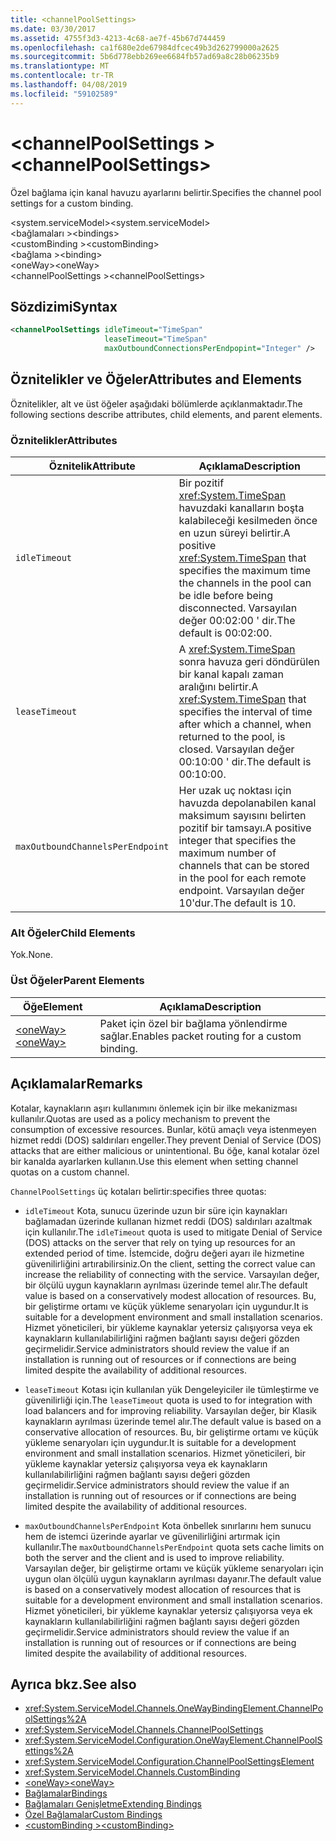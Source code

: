 ```yaml
---
title: <channelPoolSettings>
ms.date: 03/30/2017
ms.assetid: 4755f3d3-4213-4c68-ae7f-45b67d744459
ms.openlocfilehash: ca1f680e2de67984dfcec49b3d262799000a2625
ms.sourcegitcommit: 5b6d778ebb269ee6684fb57ad69a8c28b06235b9
ms.translationtype: MT
ms.contentlocale: tr-TR
ms.lasthandoff: 04/08/2019
ms.locfileid: "59102589"
---
```

# <a name="channelpoolsettings"></a><span data-ttu-id="e3736-101">\<channelPoolSettings ></span><span class="sxs-lookup"><span data-stu-id="e3736-101">\<channelPoolSettings></span></span>
<span data-ttu-id="e3736-102">Özel bağlama için kanal havuzu ayarlarını belirtir.</span><span class="sxs-lookup"><span data-stu-id="e3736-102">Specifies the channel pool settings for a custom binding.</span></span>  
  
 <span data-ttu-id="e3736-103">\<system.serviceModel></span><span class="sxs-lookup"><span data-stu-id="e3736-103">\<system.serviceModel></span></span>  
<span data-ttu-id="e3736-104">\<bağlamaları ></span><span class="sxs-lookup"><span data-stu-id="e3736-104">\<bindings></span></span>  
<span data-ttu-id="e3736-105">\<customBinding ></span><span class="sxs-lookup"><span data-stu-id="e3736-105">\<customBinding></span></span>  
<span data-ttu-id="e3736-106">\<bağlama ></span><span class="sxs-lookup"><span data-stu-id="e3736-106">\<binding></span></span>  
<span data-ttu-id="e3736-107">\<oneWay></span><span class="sxs-lookup"><span data-stu-id="e3736-107">\<oneWay></span></span>  
<span data-ttu-id="e3736-108">\<channelPoolSettings ></span><span class="sxs-lookup"><span data-stu-id="e3736-108">\<channelPoolSettings></span></span>  
  
## <a name="syntax"></a><span data-ttu-id="e3736-109">Sözdizimi</span><span class="sxs-lookup"><span data-stu-id="e3736-109">Syntax</span></span>  
  
```xml  
<channelPoolSettings idleTimeout="TimeSpan"
                     leaseTimeout="TimeSpan"
                     maxOutboundConnectionsPerEndpopint="Integer" />
```  
  
## <a name="attributes-and-elements"></a><span data-ttu-id="e3736-110">Öznitelikler ve Öğeler</span><span class="sxs-lookup"><span data-stu-id="e3736-110">Attributes and Elements</span></span>  
 <span data-ttu-id="e3736-111">Öznitelikler, alt ve üst öğeler aşağıdaki bölümlerde açıklanmaktadır.</span><span class="sxs-lookup"><span data-stu-id="e3736-111">The following sections describe attributes, child elements, and parent elements.</span></span>  
  
### <a name="attributes"></a><span data-ttu-id="e3736-112">Öznitelikler</span><span class="sxs-lookup"><span data-stu-id="e3736-112">Attributes</span></span>  
  
|<span data-ttu-id="e3736-113">Öznitelik</span><span class="sxs-lookup"><span data-stu-id="e3736-113">Attribute</span></span>|<span data-ttu-id="e3736-114">Açıklama</span><span class="sxs-lookup"><span data-stu-id="e3736-114">Description</span></span>|  
|---------------|-----------------|  
|`idleTimeout`|<span data-ttu-id="e3736-115">Bir pozitif <xref:System.TimeSpan> havuzdaki kanalların boşta kalabileceği kesilmeden önce en uzun süreyi belirtir.</span><span class="sxs-lookup"><span data-stu-id="e3736-115">A positive <xref:System.TimeSpan> that specifies the maximum time the channels in the pool can be idle before being disconnected.</span></span> <span data-ttu-id="e3736-116">Varsayılan değer 00:02:00 ' dir.</span><span class="sxs-lookup"><span data-stu-id="e3736-116">The default is 00:02:00.</span></span>|  
|`leaseTimeout`|<span data-ttu-id="e3736-117">A <xref:System.TimeSpan> sonra havuza geri döndürülen bir kanal kapalı zaman aralığını belirtir.</span><span class="sxs-lookup"><span data-stu-id="e3736-117">A <xref:System.TimeSpan> that specifies the interval of time after which a channel, when returned to the pool, is closed.</span></span> <span data-ttu-id="e3736-118">Varsayılan değer 00:10:00 ' dir.</span><span class="sxs-lookup"><span data-stu-id="e3736-118">The default is 00:10:00.</span></span>|  
|`maxOutboundChannelsPerEndpoint`|<span data-ttu-id="e3736-119">Her uzak uç noktası için havuzda depolanabilen kanal maksimum sayısını belirten pozitif bir tamsayı.</span><span class="sxs-lookup"><span data-stu-id="e3736-119">A positive integer that specifies the maximum number of channels that can be stored in the pool for each remote endpoint.</span></span> <span data-ttu-id="e3736-120">Varsayılan değer 10'dur.</span><span class="sxs-lookup"><span data-stu-id="e3736-120">The default is 10.</span></span>|  
  
### <a name="child-elements"></a><span data-ttu-id="e3736-121">Alt Öğeler</span><span class="sxs-lookup"><span data-stu-id="e3736-121">Child Elements</span></span>  
 <span data-ttu-id="e3736-122">Yok.</span><span class="sxs-lookup"><span data-stu-id="e3736-122">None.</span></span>  
  
### <a name="parent-elements"></a><span data-ttu-id="e3736-123">Üst Öğeler</span><span class="sxs-lookup"><span data-stu-id="e3736-123">Parent Elements</span></span>  
  
|<span data-ttu-id="e3736-124">Öğe</span><span class="sxs-lookup"><span data-stu-id="e3736-124">Element</span></span>|<span data-ttu-id="e3736-125">Açıklama</span><span class="sxs-lookup"><span data-stu-id="e3736-125">Description</span></span>|  
|-------------|-----------------|  
|[<span data-ttu-id="e3736-126">\<oneWay></span><span class="sxs-lookup"><span data-stu-id="e3736-126">\<oneWay></span></span>](../../../../../docs/framework/configure-apps/file-schema/wcf/oneway.md)|<span data-ttu-id="e3736-127">Paket için özel bir bağlama yönlendirme sağlar.</span><span class="sxs-lookup"><span data-stu-id="e3736-127">Enables packet routing for a custom binding.</span></span>|  
  
## <a name="remarks"></a><span data-ttu-id="e3736-128">Açıklamalar</span><span class="sxs-lookup"><span data-stu-id="e3736-128">Remarks</span></span>  
 <span data-ttu-id="e3736-129">Kotalar, kaynakların aşırı kullanımını önlemek için bir ilke mekanizması kullanılır.</span><span class="sxs-lookup"><span data-stu-id="e3736-129">Quotas are used as a policy mechanism to prevent the consumption of excessive resources.</span></span> <span data-ttu-id="e3736-130">Bunlar, kötü amaçlı veya istenmeyen hizmet reddi (DOS) saldırıları engeller.</span><span class="sxs-lookup"><span data-stu-id="e3736-130">They prevent Denial of Service (DOS) attacks that are either malicious or unintentional.</span></span> <span data-ttu-id="e3736-131">Bu öğe, kanal kotalar özel bir kanalda ayarlarken kullanın.</span><span class="sxs-lookup"><span data-stu-id="e3736-131">Use this element when setting channel quotas on a custom channel.</span></span>  
  
 `ChannelPoolSettings` <span data-ttu-id="e3736-132">üç kotaları belirtir:</span><span class="sxs-lookup"><span data-stu-id="e3736-132">specifies three quotas:</span></span>  
  
-   <span data-ttu-id="e3736-133">`idleTimeout` Kota, sunucu üzerinde uzun bir süre için kaynakları bağlamadan üzerinde kullanan hizmet reddi (DOS) saldırıları azaltmak için kullanılır.</span><span class="sxs-lookup"><span data-stu-id="e3736-133">The `idleTimeout` quota is used to mitigate Denial of Service (DOS) attacks on the server that rely on tying up resources for an extended period of time.</span></span> <span data-ttu-id="e3736-134">İstemcide, doğru değeri ayarı ile hizmetine güvenilirliğini artırabilirsiniz.</span><span class="sxs-lookup"><span data-stu-id="e3736-134">On the client, setting the correct value can increase the reliability of connecting with the service.</span></span> <span data-ttu-id="e3736-135">Varsayılan değer, bir ölçülü uygun kaynakların ayrılması üzerinde temel alır.</span><span class="sxs-lookup"><span data-stu-id="e3736-135">The default value is based on a conservatively modest allocation of resources.</span></span> <span data-ttu-id="e3736-136">Bu, bir geliştirme ortamı ve küçük yükleme senaryoları için uygundur.</span><span class="sxs-lookup"><span data-stu-id="e3736-136">It is suitable for a development environment and small installation scenarios.</span></span> <span data-ttu-id="e3736-137">Hizmet yöneticileri, bir yükleme kaynaklar yetersiz çalışıyorsa veya ek kaynakların kullanılabilirliğini rağmen bağlantı sayısı değeri gözden geçirmelidir.</span><span class="sxs-lookup"><span data-stu-id="e3736-137">Service administrators should review the value if an installation is running out of resources or if connections are being limited despite the availability of additional resources.</span></span>  
  
-   <span data-ttu-id="e3736-138">`leaseTimeout` Kotası için kullanılan yük Dengeleyiciler ile tümleştirme ve güvenilirliği için.</span><span class="sxs-lookup"><span data-stu-id="e3736-138">The `leaseTimeout` quota is used to for integration with load balancers and for improving reliability.</span></span> <span data-ttu-id="e3736-139">Varsayılan değer, bir Klasik kaynakların ayrılması üzerinde temel alır.</span><span class="sxs-lookup"><span data-stu-id="e3736-139">The default value is based on a conservative allocation of resources.</span></span> <span data-ttu-id="e3736-140">Bu, bir geliştirme ortamı ve küçük yükleme senaryoları için uygundur.</span><span class="sxs-lookup"><span data-stu-id="e3736-140">It is suitable for a development environment and small installation scenarios.</span></span> <span data-ttu-id="e3736-141">Hizmet yöneticileri, bir yükleme kaynaklar yetersiz çalışıyorsa veya ek kaynakların kullanılabilirliğini rağmen bağlantı sayısı değeri gözden geçirmelidir.</span><span class="sxs-lookup"><span data-stu-id="e3736-141">Service administrators should review the value if an installation is running out of resources or if connections are being limited despite the availability of additional resources.</span></span>  
  
-   <span data-ttu-id="e3736-142">`maxOutboundChannelsPerEndpoint` Kota önbellek sınırlarını hem sunucu hem de istemci üzerinde ayarlar ve güvenilirliğini artırmak için kullanılır.</span><span class="sxs-lookup"><span data-stu-id="e3736-142">The `maxOutboundChannelsPerEndpoint` quota sets cache limits on both the server and the client and is used to improve reliability.</span></span> <span data-ttu-id="e3736-143">Varsayılan değer, bir geliştirme ortamı ve küçük yükleme senaryoları için uygun olan ölçülü uygun kaynakların ayrılması dayanır.</span><span class="sxs-lookup"><span data-stu-id="e3736-143">The default value is based on a conservatively modest allocation of resources that is suitable for a development environment and small installation scenarios.</span></span> <span data-ttu-id="e3736-144">Hizmet yöneticileri, bir yükleme kaynaklar yetersiz çalışıyorsa veya ek kaynakların kullanılabilirliğini rağmen bağlantı sayısı değeri gözden geçirmelidir.</span><span class="sxs-lookup"><span data-stu-id="e3736-144">Service administrators should review the value if an installation is running out of resources or if connections are being limited despite the availability of additional resources.</span></span>  
  
## <a name="see-also"></a><span data-ttu-id="e3736-145">Ayrıca bkz.</span><span class="sxs-lookup"><span data-stu-id="e3736-145">See also</span></span>

- <xref:System.ServiceModel.Channels.OneWayBindingElement.ChannelPoolSettings%2A>
- <xref:System.ServiceModel.Channels.ChannelPoolSettings>
- <xref:System.ServiceModel.Configuration.OneWayElement.ChannelPoolSettings%2A>
- <xref:System.ServiceModel.Configuration.ChannelPoolSettingsElement>
- <xref:System.ServiceModel.Channels.CustomBinding>
- [<span data-ttu-id="e3736-146">\<oneWay></span><span class="sxs-lookup"><span data-stu-id="e3736-146">\<oneWay></span></span>](../../../../../docs/framework/configure-apps/file-schema/wcf/oneway.md)
- [<span data-ttu-id="e3736-147">Bağlamalar</span><span class="sxs-lookup"><span data-stu-id="e3736-147">Bindings</span></span>](../../../../../docs/framework/wcf/bindings.md)
- [<span data-ttu-id="e3736-148">Bağlamaları Genişletme</span><span class="sxs-lookup"><span data-stu-id="e3736-148">Extending Bindings</span></span>](../../../../../docs/framework/wcf/extending/extending-bindings.md)
- [<span data-ttu-id="e3736-149">Özel Bağlamalar</span><span class="sxs-lookup"><span data-stu-id="e3736-149">Custom Bindings</span></span>](../../../../../docs/framework/wcf/extending/custom-bindings.md)
- [<span data-ttu-id="e3736-150">\<customBinding ></span><span class="sxs-lookup"><span data-stu-id="e3736-150">\<customBinding></span></span>](../../../../../docs/framework/configure-apps/file-schema/wcf/custombinding.md)
